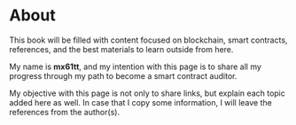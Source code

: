 # About

This book will be filled with content focused on blockchain, smart contracts, references, and the best materials to learn outside from here.

My name is **mx61tt**, and my intention with this page is to share all my progress through my path to become a smart contract auditor.

My objective with this page is not only to share links, but explain each topic added here as well. In case that I copy some information, I will leave the references from the author(s).

